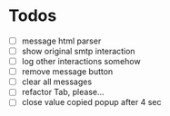 # Todos

- [ ] message html parser
- [ ] show original smtp interaction
- [ ] log other interactions somehow
- [ ] remove message button
- [ ] clear all messages
- [ ] refactor Tab, please...
- [ ] close value copied popup after 4 sec
